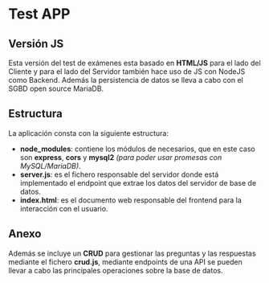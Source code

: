 # Test APP
## Versión JS
Esta versión del test de exámenes esta basado en **HTML/JS** para el lado del Cliente y para el lado del Servidor también hace uso de JS con NodeJS como Backend. Además la persistencia de datos se lleva a cabo con el SGBD open source MariaDB.

## Estructura
La aplicación consta con la siguiente estructura:
- **node_modules**: contiene los módulos de necesarios, que en este caso son **express**, **cors** y **mysql2** *(para poder usar promesas con MySQL/MariaDB)*.
- **server.js**: es el fichero responsable del servidor donde está implementado el endpoint que extrae los datos del servidor de base de datos.
- **index.html**: es el documento web responsable del frontend para la interacción con el usuario.

## Anexo
Además se incluye un **CRUD** para gestionar las preguntas y las respuestas mediante el fichero **crud.js**, mediante endpoints de una API se pueden llevar a cabo 
las principales operaciones sobre la base de datos.


